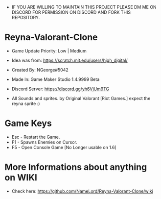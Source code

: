 - IF YOU ARE WILLING TO MAINTAIN THIS PROJECT PLEASE DM ME ON DISCORD FOR PERMISSION ON DISCORD AND FORK THIS REPOSITORY.

# Reyna-Valorant-Clone
- Game Update Priority: Low | Medium

- Idea was from: https://scratch.mit.edu/users/high_digital/
- Created By: NGeorge#5042
- Made In: Game Maker Studio 1.4.9999 Beta
- Discord Server: https://discord.gg/yh6VjUm9TG
- All Sounds and sprites. by Original Valorant [Riot Games.] expect the reyna sprite :)

# Game Keys
- Esc - Restart the Game.
- F1 - Spawns Enemies on Cursor.
- F5 - Open Console Game [No Longer usable on 1.6]

# More Informations about anything on WIKI
- Check here: https://github.com/NameLord/Reyna-Valorant-Clone/wiki
